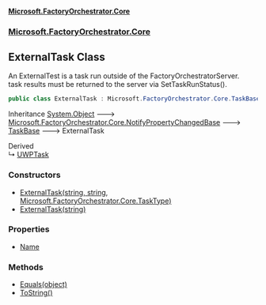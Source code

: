 #### [Microsoft.FactoryOrchestrator.Core](./Microsoft-FactoryOrchestrator-Core.md 'Microsoft.FactoryOrchestrator.Core')
### [Microsoft.FactoryOrchestrator.Core](./Microsoft-FactoryOrchestrator-Core.md 'Microsoft.FactoryOrchestrator.Core')
## ExternalTask Class
An ExternalTest is a task run outside of the FactoryOrchestratorServer.  
task results must be returned to the server via SetTaskRunStatus().  
```csharp
public class ExternalTask : Microsoft.FactoryOrchestrator.Core.TaskBase
```
Inheritance [System.Object](https://docs.microsoft.com/en-us/dotnet/api/System.Object 'System.Object') &#129106; [Microsoft.FactoryOrchestrator.Core.NotifyPropertyChangedBase](./../../CoreLibrary/Microsoft-FactoryOrchestrator-Core-NotifyPropertyChangedBase 'Microsoft.FactoryOrchestrator.Core.NotifyPropertyChangedBase') &#129106; [TaskBase](./Microsoft-FactoryOrchestrator-Core-TaskBase.md 'Microsoft.FactoryOrchestrator.Core.TaskBase') &#129106; ExternalTask  

Derived  
&#8627; [UWPTask](./Microsoft-FactoryOrchestrator-Core-UWPTask.md 'Microsoft.FactoryOrchestrator.Core.UWPTask')  
### Constructors
- [ExternalTask(string, string, Microsoft.FactoryOrchestrator.Core.TaskType)](./Microsoft-FactoryOrchestrator-Core-ExternalTask-ExternalTask(string_string_Microsoft-FactoryOrchestrator-Core-TaskType).md 'Microsoft.FactoryOrchestrator.Core.ExternalTask.ExternalTask(string, string, Microsoft.FactoryOrchestrator.Core.TaskType)')
- [ExternalTask(string)](./Microsoft-FactoryOrchestrator-Core-ExternalTask-ExternalTask(string).md 'Microsoft.FactoryOrchestrator.Core.ExternalTask.ExternalTask(string)')
### Properties
- [Name](./Microsoft-FactoryOrchestrator-Core-ExternalTask-Name.md 'Microsoft.FactoryOrchestrator.Core.ExternalTask.Name')
### Methods
- [Equals(object)](./Microsoft-FactoryOrchestrator-Core-ExternalTask-Equals(object).md 'Microsoft.FactoryOrchestrator.Core.ExternalTask.Equals(object)')
- [ToString()](./Microsoft-FactoryOrchestrator-Core-ExternalTask-ToString().md 'Microsoft.FactoryOrchestrator.Core.ExternalTask.ToString()')
